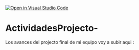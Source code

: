 [![Open in Visual Studio Code](https://classroom.github.com/assets/open-in-vscode-c66648af7eb3fe8bc4f294546bfd86ef473780cde1dea487d3c4ff354943c9ae.svg)](https://classroom.github.com/online_ide?assignment_repo_id=8641011&assignment_repo_type=AssignmentRepo)
# ActividadesProjecto-
Los avances del projecto final de mi equipo voy a subir aqui : 

